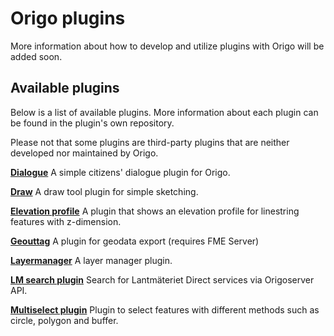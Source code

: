 
# Origo plugins
More information about how to develop and utilize plugins with Origo will be added soon.

## Available plugins
Below is a list of available plugins. More information about each plugin can be found in the plugin's own repository.

Please not that some plugins are third-party plugins that are neither developed nor maintained by Origo.

**[Dialogue](https://github.com/origo-map/dialogue-plugin)**
A simple citizens' dialogue plugin for Origo.

**[Draw](https://github.com/origo-map/draw-plugin)**
A draw tool plugin for simple sketching.

**[Elevation profile](https://github.com/origo-map/elevation-profile-plugin)**
A plugin that shows an elevation profile for linestring features with z-dimension.

**[Geouttag](https://github.com/Eskilstuna-kommun/Geouttag)**
A plugin for geodata export (requires FME Server)

**[Layermanager](https://github.com/origo-map/layermanager)**
A layer manager plugin.

**[LM search plugin](https://github.com/origo-map/lmsearch-plugin)**
Search for Lantmäteriet Direct services via Origoserver API.

**[Multiselect plugin](https://github.com/origo-map/multiselect-plugin)**
Plugin to select features with different methods such as circle, polygon and buffer.
